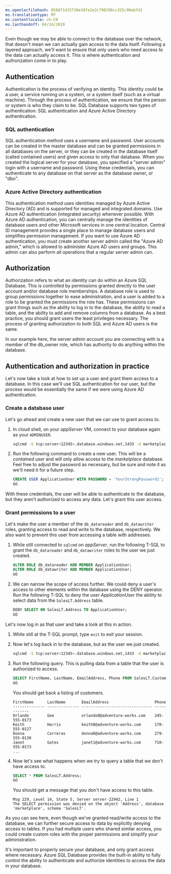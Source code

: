 ```yaml
---
ms.openlocfilehash: 0588f1d15f38e38fe2e2c798290cc325c90eb7d1
ms.translationtype: MT
ms.contentlocale: zh-CN
ms.lasthandoff: 04/24/2019
---
```

Even though we may be able to connect to the database over the network, that doesn't mean we can actually gain access to the data itself. Following a layered approach, we'll want to ensure that only users who need access to the data can actually access it. This is where authentication and authorization come in to play.

## <a name="authentication"></a>Authentication

Authentication is the process of verifying an identity. This identity could be a user, a service running on a system, or a system itself (such as a virtual machine). Through the process of authentication, we ensure that the person or system is who they claim to be. SQL Database supports two types of authentication: SQL authentication and Azure Active Directory authentication.

### <a name="sql-authentication"></a>SQL authentication

SQL authentication method uses a username and password. User accounts can be created in the master database and can be granted permissions in all databases on the server, or they can be created in the database itself (called contained users) and given access to only that database. When you created the logical server for your database, you specified a "server admin" login with a username and password. Using these credentials, you can authenticate to any database on that server as the database owner, or "dbo".

### <a name="azure-active-directory-authentication"></a>Azure Active Directory authentication

This authentication method uses identities managed by Azure Active Directory (AD) and is supported for managed and integrated domains. Use Azure AD authentication (integrated security) whenever possible. With Azure AD authentication, you can centrally manage the identities of database users and other Microsoft services in one central location. Central ID management provides a single place to manage database users and simplifies permission management. If you want to use Azure AD authentication, you must create another server admin called the "Azure AD admin," which is allowed to administer Azure AD users and groups. This admin can also perform all operations that a regular server admin can.

## <a name="authorization"></a>Authorization

Authorization refers to what an identity can do within an Azure SQL Database. This is controlled by permissions granted directly to the user account and/or database role memberships. A database role is used to group permissions together to ease administration, and a user is added to a role to be granted the permissions the role has. These permissions can grant things such as the ability to log in to the database, the ability to read a table, and the ability to add and remove columns from a database. As a best practice, you should grant users the least privileges necessary. The process of granting authorization to both SQL and Azure AD users is the same.

In our example here, the server admin account you are connecting with is a member of the db_owner role, which has authority to do anything within the database.

## <a name="authentication-and-authorization-in-practice"></a>Authentication and authorization in practice

Let's now take a look at how to set up a user and grant them access to a database. In this case we'll use SQL authentication for our user, but the process would be essentially the same if we were using Azure AD authentication.

### <a name="create-a-database-user"></a>Create a database user

Let's go ahead and create a new user that we can use to grant access to.

1. In cloud shell, on your _appServer_ VM, connect to your database again as your `ADMINUSER`.

    ```bash
    sqlcmd -S tcp:server<12345>.database.windows.net,1433 -d marketplaceDb -U '<username>' -P '<password>' -N -l 30
    ```

1. Run the following command to create a new user. This will be a _contained user_ and will only allow access to the _marketplace_ database. Feel free to adjust the password as necessary, but be sure and note it as we'll need it for a future step.

    ```sql
    CREATE USER ApplicationUser WITH PASSWORD = 'YourStrongPassword1';
    GO
    ```

With these credentials, the user will be able to authenticate to the database, but they aren't authorized to access any data. Let's grant this user access.

### <a name="grant-permissions-to-a-user"></a>Grant permissions to a user

Let's make the user a member of the `db_datareader` and `db_datawriter` roles, granting access to read and write to the database, respectively. We also want to prevent this user from accessing a table with addresses.

1. While still connected to `sqlcmd` on _appServer_, run the following T-SQL to grant the `db_datareader` and `db_datawriter` roles to the user we just created.

    ```sql
    ALTER ROLE db_datareader ADD MEMBER ApplicationUser;
    ALTER ROLE db_datawriter ADD MEMBER ApplicationUser;
    GO
    ```

1. We can narrow the scope of access further. We could deny a user's access to other elements within the database using the DENY operator. Run the following T-SQL to deny the user _ApplicationUser_ the ability to select data from the `SalesLT.Address` table.

    ```sql
    DENY SELECT ON SalesLT.Address TO ApplicationUser;
    GO
    ```

Let's now log in as that user and take a look at this in action.

1. While still at the T-SQL prompt, type `exit` to exit your session.

1. Now let's log back in to the database, but as the user we just created.

    ```bash
    sqlcmd -S tcp:server<12345>.database.windows.net,1433 -d marketplaceDb -U 'ApplicationUser' -P '<password>' -N -l 30
    ```

1. Run the following query. This is pulling data from a table that the user is authorized to access.

    ```sql
    SELECT FirstName, LastName, EmailAddress, Phone FROM SalesLT.Customer;
    GO
    ```

    You should get back a listing of customers.

    ```output
    FirstName      LastName       EmailAddress                    Phone
    -------------- -------------- ------------------------------- ------------
    Orlando        Gee            orlando0@adventure-works.com    245-555-0173
    Keith          Harris         keith0@adventure-works.com      170-555-0127
    Donna          Carreras       donna0@adventure-works.com      279-555-0130
    Janet          Gates          janet1@adventure-works.com      710-555-0173
    ...
    ```

1. Now let's see what happens when we try to query a table that we don't have access to.

    ```sql
    SELECT * FROM SalesLT.Address;
    GO
    ```

    You should get a message that you don't have access to this table.

    ```output
    Msg 229, Level 14, State 5, Server server-22942, Line 1
    The SELECT permission was denied on the object 'Address', database 'marketplace', schema 'SalesLT'.
    ```

As you can see here, even though we've granted read/write access to the database, we can further secure access to data by explicitly denying access to tables. If you had multiple users who shared similar access, you could create custom roles with the proper permissions and simplify your administration.

It's important to properly secure your database, and only grant access where necessary. Azure SQL Database provides the built-in ability to fully control the ability to authenticate and authorize identities to access the data in your database.